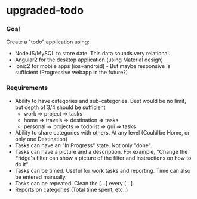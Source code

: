 # upgraded-todo

### Goal
Create a "todo" application using:
- NodeJS/MySQL to store date. This data sounds very relational.
- Angular2 for the desktop application (using Material design)
- Ionic2 for mobile apps (ios+android) - But maybe responsive is sufficient (Progressive webapp in the future?)

### Requirements
- Ability to have categories and sub-categories. Best would be no limit, but depth of 3/4 should be sufficient
  - work => project => tasks
  - home => travels => destination => tasks
  - personal => projects => todolist => gui => tasks
- Ability to share categories with others. At any level (Could be Home, or only one Destination)
- Tasks can have an "In Progress" state. Not only "done". 
- Tasks can have a picture and a description. For example, "Change the Fridge's filter can show a picture of the filter and instructions on how to do it". 
- Tasks can be timed. Useful for work tasks and reporting. Time can also be entered manually. 
- Tasks can be repeated. Clean the [...] every [...].
- Reports on categories (Total time spent, etc..)
